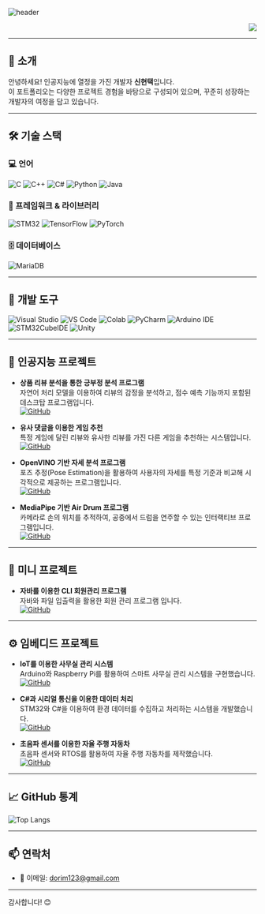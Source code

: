 ![header](https://capsule-render.vercel.app/api?type=wave&height=270&color=gradient&text=%EC%8B%A0%ED%98%84%ED%83%9D%EC%9D%98%20Portfolio&fontAlign=50&fontAlignY=39&desc=shinht97&descSize=26)

<div align="right">
  <a href="https://github.com/shinht97">
    <img src="https://hitscounter.dev/api/hit?url=https%3A%2F%2Fgithub.com%2Fshinht97&label=HITS&icon=github&color=%23198754">
  </a>
</div>

---

## 👋 소개

안녕하세요! 인공지능에 열정을 가진 개발자 **신현택**입니다.  
이 포트폴리오는 다양한 프로젝트 경험을 바탕으로 구성되어 있으며, 꾸준히 성장하는 개발자의 여정을 담고 있습니다.

---

## 🛠 기술 스택

### 💻 언어

![C](https://img.shields.io/badge/C-A8B9CC?style=for-the-badge&logo=c&logoColor=white)
![C++](https://img.shields.io/badge/C++-00599C?style=for-the-badge&logo=cplusplus&logoColor=white)
![C#](https://img.shields.io/badge/C%23-239120?style=for-the-badge&logo=c-sharp&logoColor=white)
![Python](https://img.shields.io/badge/Python-3776AB?style=for-the-badge&logo=python&logoColor=white)
![Java](https://img.shields.io/badge/Java-007396?style=for-the-badge&logo=openjdk&logoColor=white)
  
### 🧰 프레임워크 & 라이브러리

![STM32](https://img.shields.io/badge/STM32-03234B?style=for-the-badge&logo=stmicroelectronics&logoColor=white)
![TensorFlow](https://img.shields.io/badge/TensorFlow-FF6F00?style=for-the-badge&logo=tensorflow&logoColor=white)
![PyTorch](https://img.shields.io/badge/PyTorch-EE4C2C?style=for-the-badge&logo=pytorch&logoColor=white)
  
### 🗄 데이터베이스

![MariaDB](https://img.shields.io/badge/MariaDB-003545?style=for-the-badge&logo=mariadb&logoColor=white)

---

## 🧰 개발 도구

![Visual Studio](https://img.shields.io/badge/Visual_Studio-5C2D91?style=for-the-badge&logo=visualstudio&logoColor=white)
![VS Code](https://img.shields.io/badge/VS_Code-007ACC?style=for-the-badge&logo=visualstudiocode&logoColor=white)
![Colab](https://img.shields.io/badge/Colab-F9AB00?style=for-the-badge&logo=googlecolab&logoColor=white)
![PyCharm](https://img.shields.io/badge/PyCharm-000000?style=for-the-badge&logo=pycharm&logoColor=white)
![Arduino IDE](https://img.shields.io/badge/Arduino_IDE-00979D?style=for-the-badge&logo=arduino&logoColor=white)
![STM32CubeIDE](https://img.shields.io/badge/STM32CubeIDE-03234B?style=for-the-badge&logo=stmicroelectronics&logoColor=white)
![Unity](https://img.shields.io/badge/Unity-000000?style=for-the-badge&logo=unity&logoColor=white)

---

## 🧠 인공지능 프로젝트

- **상품 리뷰 분석을 통한 긍부정 분석 프로그램**  
  자연어 처리 모델을 이용하여 리뷰의 감정을 분석하고, 점수 예측 기능까지 포함된 데스크탑 프로그램입니다.  
  [![GitHub](https://img.shields.io/badge/GitHub-Comment_analysis-181717?style=flat-square&logo=github)](https://github.com/shinht97/Comment_analysis)

- **유사 댓글을 이용한 게임 추천**  
  특정 게임에 달린 리뷰와 유사한 리뷰를 가진 다른 게임을 추천하는 시스템입니다.  
  [![GitHub](https://img.shields.io/badge/GitHub-steamsavemoney-181717?style=flat-square&logo=github)](https://github.com/shinht97/steamsavemoney)

- **OpenVINO 기반 자세 분석 프로그램**  
  포즈 추정(Pose Estimation)을 활용하여 사용자의 자세를 특정 기준과 비교해 시각적으로 제공하는 프로그램입니다.  
  [![GitHub](https://img.shields.io/badge/GitHub-Final_project-181717?style=flat-square&logo=github)](https://github.com/BrotherHwan/Final_project)

- **MediaPipe 기반 Air Drum 프로그램**  
  카메라로 손의 위치를 추적하여, 공중에서 드럼을 연주할 수 있는 인터랙티브 프로그램입니다.  
  [![GitHub](https://img.shields.io/badge/GitHub-AirDrum-181717?style=flat-square&logo=github)](https://github.com/shinht97/AirDrum)

<!-- - **이미지 기반 중고차 차종 분류**  
  이미지 분류를 통한 중고차의 차종 분류 프로젝트 입니다.(데이콘 참가)  
  [![GitHub](https://img.shields.io/badge/GitHub-UsedCar-181717?style=flat-square&logo=github)](https://github.com/kimpubao/dacon_usedcar)  -->
  
<!--
- **YOLO 기반 차량 운전자 상태 관제 시스템**  
  운전자의 얼굴 및 눈 상태를 인식하여 졸음, 집중도, 시선 등을 분석하고 차량 내 경고를 제공하는 시스템입니다.  
  [![GitHub](https://img.shields.io/badge/GitHub-Driver_Monitoring_MediaPipe-181717?style=flat-square&logo=github)](https://github.com/shinht97/Driver_Monitoring_MediaPipe) -->

---

## 📝 미니 프로젝트

- **자바를 이용한 CLI 회원관리 프로그램**  
  자바와 파일 입출력을 활용한 회원 관리 프로그램 입니다.  
  [![GitHub](https://img.shields.io/badge/GitHub-JavaLogin-181717?style=flat-square&logo=github)](https://github.com/shinht97/)

---

## ⚙️ 임베디드 프로젝트

- **IoT를 이용한 사무실 관리 시스템**  
  Arduino와 Raspberry Pi를 활용하여 스마트 사무실 관리 시스템을 구현했습니다.  
  [![GitHub](https://img.shields.io/badge/GitHub-IoT_OFFICE_PROJECT-181717?style=flat-square&logo=github)](https://github.com/shinht97/IoT_OFFICE_PROJECT)

- **C#과 시리얼 통신을 이용한 데이터 처리**  
  STM32와 C#을 이용하여 환경 데이터를 수집하고 처리하는 시스템을 개발했습니다.  
  [![GitHub](https://img.shields.io/badge/GitHub-CS_serial_project-181717?style=flat-square&logo=github)](https://github.com/shinht97/CS_serial_project)

- **초음파 센서를 이용한 자율 주행 자동차**  
  초음파 센서와 RTOS를 활용하여 자율 주행 자동차를 제작했습니다.  
  [![GitHub](https://img.shields.io/badge/GitHub-Ultra_sonic_car-181717?style=flat-square&logo=github)](https://github.com/shinht97/Ultra_sonic_car)

---

## 📈 GitHub 통계

![Top Langs](https://github-readme-stats.vercel.app/api/top-langs/?username=shinht97&layout=compact&theme=radical)

---

## 📫 연락처

- 📧 이메일: dorim123@gmail.com

---

감사합니다! 😊
